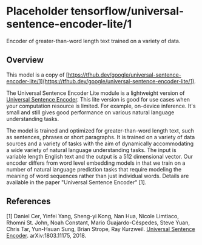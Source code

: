 # Placeholder tensorflow/universal-sentence-encoder-lite/1
Encoder of greater-than-word length text trained on a variety of data.

<!-- module-type: text-embedding -->
<!-- network-architecture: dan -->
<!-- language: en -->

## Overview

This model is a copy of [https://tfhub.dev/google/universal-sentence-encoder-lite/1](https://tfhub.dev/google/universal-sentence-encoder-lite/1).

The Universal Sentence Encoder Lite module is a lightweight version of
[Universal Sentence Encoder](https://tfhub.dev/google/universal-sentence-encoder/1).
This lite version is good for use cases when your computation resource is
limited. For example, on-device inference. It's small and still gives good
performance on various natural language understanding tasks.

The model is trained and optimized for greater-than-word length text, such as
sentences, phrases or short paragraphs. It is trained on a variety of data
sources and a variety of tasks with the aim of dynamically accommodating a wide
variety of natural language understanding tasks. The input is variable length
English text and the output is a 512 dimensional vector. Our encoder differs
from word level embedding models in that we train on a number of natural
language prediction tasks that require modeling the meaning of word sequences
rather than just individual words. Details are available in the paper "Universal
Sentence Encoder" [1].

## References

[1] Daniel Cer, Yinfei Yang, Sheng-yi Kong, Nan Hua, Nicole Limtiaco,
Rhomni St. John, Noah Constant, Mario Guajardo-Céspedes, Steve Yuan, Chris Tar,
Yun-Hsuan Sung, Brian Strope, Ray Kurzweil. [Universal Sentence Encoder](https://arxiv.org/abs/1803.11175).
arXiv:1803.11175, 2018.

